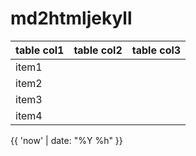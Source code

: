 # md2htmljekyll

|table col1|table col2|table col3|
|-|-|-|
|item1|||
|item2|||
|item3|||
|item4|||

{{ 'now' | date: "%Y %h" }}
